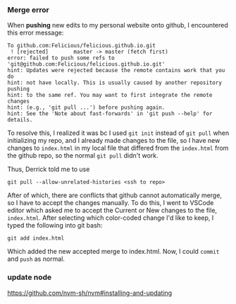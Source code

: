 ### Merge error

When **pushing** new edits to my personal website onto github, I encountered this error message:

```
To github.com:Felicious/felicious.github.io.git
 ! [rejected]        master -> master (fetch first)
error: failed to push some refs to 'git@github.com:Felicious/felicious.github.io.git'
hint: Updates were rejected because the remote contains work that you do
hint: not have locally. This is usually caused by another repository pushing
hint: to the same ref. You may want to first integrate the remote changes
hint: (e.g., 'git pull ...') before pushing again.
hint: See the 'Note about fast-forwards' in 'git push --help' for details.
```

To resolve this, I realized it was bc I used `git init` instead of `git pull` when initializing my repo, and I already made changes to the file, so I have new changes to `index.html` in my local file that differed from the `index.html` from the github repo, so the normal `git pull` didn't work.

Thus, Derrick told me to use

```
git pull --allow-unrelated-histories <ssh to repo>
```

After of which, there are conflicts that github cannot automatically merge, so I have to accept the changes manually. To do this, I went to VSCode editor which asked me to accept the Current or New changes to the file, `index.html`.
After selecting which color-coded change I'd like to keep, I typed the following into git bash:

```
git add index.html
```

Which added the new accepted merge to index.html. Now, I could `commit` and `push` as normal.

### update node

https://github.com/nvm-sh/nvm#installing-and-updating
